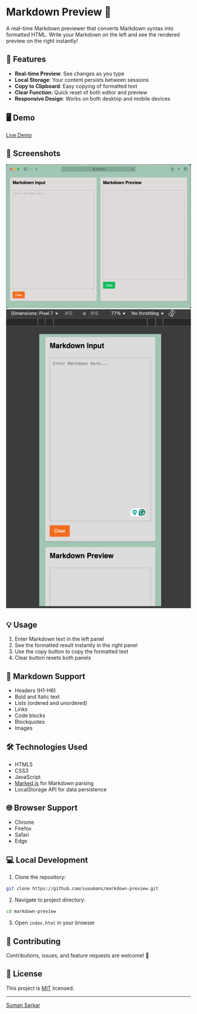 
# Markdown Preview 📝

A real-time Markdown previewer that converts Markdown syntax into formatted HTML. Write your Markdown on the left and see the rendered preview on the right instantly!

## 🚀 Features

- **Real-time Preview**: See changes as you type
- **Local Storage**: Your content persists between sessions
- **Copy to Clipboard**: Easy copying of formatted text
- **Clear Function**: Quick reset of both editor and preview
- **Responsive Design**: Works on both desktop and mobile devices

## 🖥️ Demo

[Live Demo](your-deployment-link-here)

## 📸 Screenshots

![Desktop view](image.png)
![Mobile View](image-1.png)

## 💡 Usage

1. Enter Markdown text in the left panel
2. See the formatted result instantly in the right panel
3. Use the copy button to copy the formatted text
4. Clear button resets both panels

## 🔧 Markdown Support

- Headers (H1-H6)
- Bold and Italic text
- Lists (ordered and unordered)
- Links
- Code blocks
- Blockquotes
- Images

## 🛠️ Technologies Used

- HTML5
- CSS3
- JavaScript
- [Marked.js](https://marked.js.org/) for Markdown parsing
- LocalStorage API for data persistence

## 🌐 Browser Support

- Chrome
- Firefox
- Safari
- Edge

## 💻 Local Development

1. Clone the repository:
```bash
git clone https://github.com/suuumans/markdown-preview.git
```

2. Navigate to project directory:
```bash
cd markdown-preview
```

3. Open `index.html` in your browser

## 🤝 Contributing

Contributions, issues, and feature requests are welcome! 🙂

## 📝 License

This project is [MIT](LICENSE) licensed.

---
[Suman Sarkar](https://x.com/suuumans)